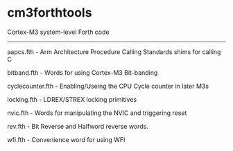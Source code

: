 cm3forthtools
=============

Cortex-M3 system-level Forth code

----------
aapcs.fth - Arm Architecture Procedure Calling Standards shims for calling C

bitband.fth - Words for using Cortex-M3 Bit-banding

cyclecounter.fth - Enabling/Useing the CPU Cycle counter in later M3s

locking.fth - LDREX/STREX locking primitives

nvic.fth - Words for manipulating the NVIC and triggering reset

rev.fth - Bit Reverse and Halfword reverse words.

wfi.fth - Convenience word for using WFI

